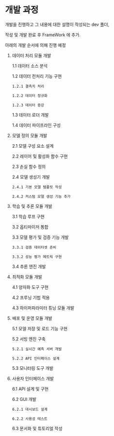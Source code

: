 # 개발 과정

개발을 진행하고 그 내용에 대한 설명이 작성되는 dev 폴더,

작성 및 개발 완료 후 FrameWork 에 추가.

아래의 개발 순서에 의해 진행 예정

1. 데이터 처리 모듈 개발

   1.1 데이터 소스 분석

   1.2 데이터 전처리 기능 구현

       1.2.1 결측치 처리

       1.2.2 데이터 정규화

       1.2.3 데이터 증강

   1.3 데이터 로더 개발

   1.4 데이터 파이프라인 구성

2. 모델 정의 모듈 개발

   2.1 모델 구성 요소 설계

   2.2 레이어 및 활성화 함수 구현

   2.3 손실 함수 정의

   2.4 모델 생성기 개발

       2.4.1 기본 모델 템플릿 작성

       2.4.2 커스텀 모델 생성 기능 추가

3. 학습 및 추론 모듈 개발

   3.1 학습 루프 구현

   3.2 옵티마이저 통합

   3.3 모델 평가 및 검증 기능 개발

       3.3.1 검증 데이터셋 준비

       3.3.2 성능 평가 메트릭 구현

   3.4 추론 엔진 개발

4. 최적화 모듈 개발

   4.1 양자화 도구 구현

   4.2 프루닝 기법 적용

   4.3 하이퍼파라미터 튜닝 모듈 개발

5. 배포 및 운영 모듈 개발

   5.1 모델 저장 및 로드 기능 구현

   5.2 서빙 엔진 구축

       5.2.1 실시간 예측 서버 개발

       5.2.2 API 인터페이스 설계

   5.3 모니터링 도구 개발

6. 사용자 인터페이스 개발

   6.1 API 설계 및 구현

   6.2 GUI 개발

       6.2.1 대시보드 설계

       6.2.2 사용성 테스트

   6.3 문서화 및 튜토리얼 작성
